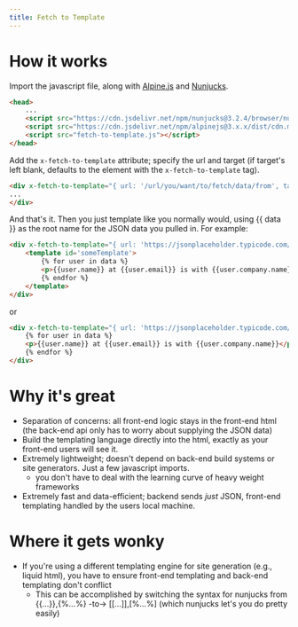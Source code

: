 ```yaml
---
title: Fetch to Template
---
```


# How it works

Import the javascript file, along with [Alpine.js](https://alpinejs.dev/) and [Nunjucks](https://mozilla.github.io/nunjucks/).

```html
<head>
    ...
    <script src="https://cdn.jsdelivr.net/npm/nunjucks@3.2.4/browser/nunjucks.min.js"></script>
    <script src="https://cdn.jsdelivr.net/npm/alpinejs@3.x.x/dist/cdn.min.js" defer></script>
    <script src="fetch-to-template.js"></script>
</head>
```

Add the `x-fetch-to-template` attribute; specify the url and target (if target's left blank, defaults to the element with the `x-fetch-to-template` tag).

```html
<div x-fetch-to-template="{ url: '/url/you/want/to/fetch/data/from', target_id: '#targetID' }">
...
</div>
```

And that's it. Then you just template like you normally would, using {{ data }} as the root name for the JSON data you pulled in. For example:

```html
<div x-fetch-to-template="{ url: 'https://jsonplaceholder.typicode.com/users', target_id: '#someTemplate' }">
    <template id='someTemplate'>
        {% for user in data %}
        <p>{{user.name}} at {{user.email}} is with {{user.company.name}}</p>
        {% endfor %}
    </template>
</div>
```

or

```html
<div x-fetch-to-template="{ url: 'https://jsonplaceholder.typicode.com/users' }">
    {% for user in data %}
    <p>{{user.name}} at {{user.email}} is with {{user.company.name}}</p>
    {% endfor %}
</div>
```


# Why it's great

- Separation of concerns: all front-end logic stays in the front-end html (the back-end api only has to worry about supplying the JSON data)
- Build the templating language directly into the html, exactly as your front-end users will see it.
- Extremely lightweight; doesn't depend on back-end build systems or site generators. Just a few javascript imports.
    - you don't have to deal with the learning curve of heavy weight frameworks
- Extremely fast and data-efficient; backend sends _just_ JSON, front-end templating handled by the users local machine.

# Where it gets wonky

- If you're using a different templating engine for site generation (e.g., liquid html), you have to ensure front-end templating and back-end templating don't conflict
    - This can be accomplished by switching the syntax for nunjucks from {{...}},{%...%} -to-> [[...]],[%...%] (which nunjucks let's you do pretty easily)
